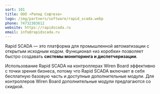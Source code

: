 ```yaml
---
sort: 101
title: ООО «Рапид Софтвэа»
logo: /img/partners/software/rapid_scada.webp
phone: 74732303612
website: https://rapidscada.ru
email: info@rapidscada.ru
---
```


Rapid SCADA — это платформа для промышленной автоматизации с открытым исходным кодом. Функционал «из коробки» позволяет быстро создавать **системы мониторинга и диспетчеризации**.


Использование Rapid SCADA на контроллерах Wiren Board эффективно с точки зрения бизнеса, потому что Rapid SCADA включает в себя бесплатную базовую часть и доступные дополнительные модули. Для контроллеров Wiren Board дополнительные модули предлагаются со скидкой.
